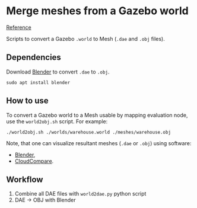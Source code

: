 Merge meshes from a Gazebo world
=======================================

[Reference](https://stackoverflow.com/questions/62903784/how-to-convert-a-gazebo-world-to-a-point-cloud)

Scripts to convert a Gazebo `.world` to Mesh (`.dae` and `.obj` files).

## Dependencies

Download [Blender](https://www.blender.org/) to convert `.dae` to `.obj`.
```shell script
sudo apt install blender
```

## How to use

To convert a Gazebo world to a Mesh usable by mapping evaluation node,
use the `world2obj.sh` script. For example:
```shell script
./world2obj.sh ./worlds/warehouse.world ./meshes/warehouse.obj
```

Note, that one can visualize resultant meshes (`.dae` or `.obj`) using software:
- [Blender](https://www.blender.org/),
- [CloudCompare](https://www.danielgm.net/cc/).

## Workflow

1. Combine all DAE files with `world2dae.py` python script
2. DAE -> OBJ with Blender
